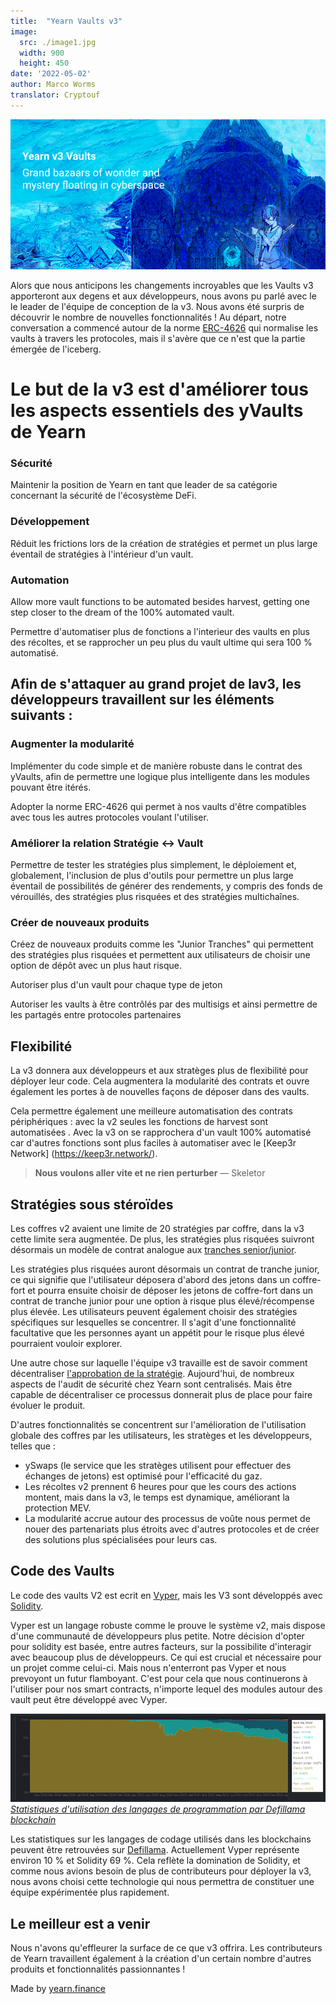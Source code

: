 ```yaml
---
title:  "Yearn Vaults v3"
image:
  src: ./image1.jpg
  width: 900
  height: 450
date: '2022-05-02'
author: Marco Worms
translator: Cryptouf
---
```


![](./image1.jpg?w=688&h=900)

Alors que nous anticipons les changements incroyables que les Vaults v3  apporteront aux degens et aux développeurs, nous avons pu parlé avec le le leader de l'équipe de conception de la v3. Nous avons été surpris de découvrir le nombre de nouvelles fonctionnalités ! Au départ, notre conversation a commencé autour de la norme [ERC-4626](https://twitter.com/iearnfinance/status/1511444220850184197) qui normalise les vaults à travers les protocoles, mais il s'avère que ce n'est que la partie émergée de l'iceberg.

# Le but de la v3 est d'améliorer tous les aspects essentiels des yVaults de Yearn 

### Sécurité

Maintenir la position de Yearn en tant que leader de sa catégorie concernant la sécurité de l'écosystème DeFi.

### Développement

Réduit les frictions lors de la création de stratégies et permet un plus large éventail de stratégies à l'intérieur d'un vault.

### Automation

Allow more vault functions to be automated besides harvest, getting one step closer to the dream of the 100% automated vault.

Permettre d'automatiser plus de fonctions a l'interieur des vaults en plus des récoltes, et se rapprocher un peu plus du vault ultime qui sera 100 % automatisé.

## Afin de s'attaquer au grand projet de lav3, les développeurs travaillent sur les éléments suivants :

### Augmenter la modularité

Implémenter du code simple et de manière robuste dans le contrat des yVaults, afin de permettre une logique plus intelligente dans les modules pouvant être itérés.

Adopter la norme ERC-4626 qui permet à nos vaults d'être compatibles avec tous les autres protocoles voulant l'utiliser.

### Améliorer la relation Stratégie <-> Vault

Permettre de tester les stratégies plus simplement, le déploiement et, globalement, l'inclusion de plus d'outils pour permettre un plus large éventail de possibilités de générer des rendements, y compris des fonds de vérouillés, des stratégies plus risquées et des stratégies multichaînes.

### Créer de nouveaux produits

Créez de nouveaux produits comme les "Junior Tranches" qui permettent des stratégies plus risquées et permettent aux utilisateurs de choisir une option de dépôt avec un plus haut risque.

Autoriser plus d'un vault pour chaque type de jeton

Autoriser les vaults à être contrôlés par des multisigs et ainsi permettre de les partagés entre protocoles partenaires

## Flexibilité

La v3 donnera aux développeurs et aux stratèges plus de flexibilité pour déployer leur code. Cela augmentera la modularité des contrats et ouvre également les portes à de nouvelles façons de déposer dans des vaults.

Cela permettre également une meilleure automatisation des contrats périphériques : avec la v2 seules les fonctions de harvest sont automatisées . Avec la v3 on se rapprochera d'un vault 100% automatisé car d'autres fonctions sont plus faciles à automatiser avec le [Keep3r Network] (https://keep3r.network/).

> **Nous voulons aller vite et ne rien perturber** — Skeletor

## Stratégies sous stéroïdes

Les coffres v2 avaient une limite de 20 stratégies par coffre, dans la v3 cette limite sera augmentée. De plus, les stratégies plus risquées suivront désormais un modèle de contrat analogue aux [tranches senior/junior](https://corporatefinanceinstitute.com/resources/knowledge/finance/junior-tranche-debt/).

Les stratégies plus risquées auront désormais un contrat de tranche junior, ce qui signifie que l'utilisateur déposera d'abord des jetons dans un coffre-fort et pourra ensuite choisir de déposer les jetons de coffre-fort dans un contrat de tranche junior pour une option à risque plus élevé/récompense plus élevée. Les utilisateurs peuvent également choisir des stratégies spécifiques sur lesquelles se concentrer. Il s'agit d'une fonctionnalité facultative que les personnes ayant un appétit pour le risque plus élevé pourraient vouloir explorer.

Une autre chose sur laquelle l'équipe v3 travaille est de savoir comment décentraliser [l'approbation de la stratégie](https://medium.com/iearn/how-new-yearn-vault-strategies-are-endorsed-8c0e0870790d). Aujourd'hui, de nombreux aspects de l'audit de sécurité chez Yearn sont centralisés. Mais être capable de décentraliser ce processus donnerait plus de place pour faire évoluer le produit.

D'autres fonctionnalités se concentrent sur l'amélioration de l'utilisation globale des coffres par les utilisateurs, les stratèges et les développeurs, telles que :

- ySwaps (le service que les stratèges utilisent pour effectuer des échanges de jetons) est optimisé pour l'efficacité du gaz.
- Les récoltes v2 prennent 6 heures pour que les cours des actions montent, mais dans la v3, le temps est dynamique, améliorant la protection MEV.
- La modularité accrue autour des processus de voûte nous permet de nouer des partenariats plus étroits avec d'autres protocoles et de créer des solutions plus spécialisées pour leurs cas.

## Code des Vaults
Le code des vaults V2 est ecrit en [Vyper](https://vyper.readthedocs.io/en/stable/), mais les V3 sont développés avec [Solidity](https://docs.soliditylang.org/en/v0.8.13/).

Vyper est un langage robuste comme le prouve le système v2, mais dispose d'une communauté de développeurs plus petite. Notre décision d'opter pour solidity est basée, entre autres facteurs, sur la possibilite d'interagir avec beaucoup plus de développeurs. Ce qui est crucial et nécessaire pour un projet comme celui-ci. Mais nous n'enterront pas Vyper et nous prevoyont un futur flamboyant. C'est pour cela que nous continuerons à l'utiliser pour nos smart contracts, n'importe lequel des modules autour des vault peut être développé avec Vyper.

![](./image2.jpg?w=688&h=900)
*[Statistiques d'utilisation des langages de programmation par Defillama blockchain](https://defillama.com/languages)*

Les statistiques sur les langages de codage utilisés dans les blockchains peuvent être retrouvées sur [Defillama](https://defillama.com/languages). Actuellement Vyper représente environ 10 % et Solidity 69 %. Cela reflète la domination de Solidity, et comme nous avions besoin de plus de contributeurs pour déployer la v3, nous avons choisi cette technologie qui nous permettra de constituer une équipe expérimentée plus rapidement.

## Le meilleur est a venir

Nous n'avons qu'effleurer la surface de ce que v3 offrira. Les contributeurs de Yearn travaillent également à la création d'un certain nombre d'autres produits et fonctionnalités passionnantes ! 

Made by [yearn.finance](https://yearn.finance/#/portfolio)
